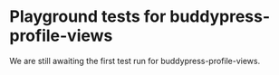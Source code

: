 # Playground tests for buddypress-profile-views
We are still awaiting the first test run for buddypress-profile-views.
